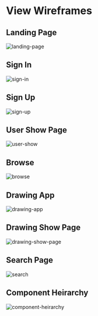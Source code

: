 # View Wireframes

## Landing Page
![landing-page]

## Sign In
![sign-in]

## Sign Up
![sign-up]

## User Show Page
![user-show]

## Browse
![browse]

## Drawing App
![drawing-app]

## Drawing Show Page
![drawing-show-page]

## Search Page
![search]

## Component Heirarchy
![component-heirarchy]

[landing-page]: ./wireframes/slpash_page.png
[sign-in]: ./wireframes/signin.png
[sign-up]: ./wireframes/signup.png
[user-show]: ./wireframes/user_show_page.png
[browse]: ./wireframes/browse.png
[drawing-app]: ./wireframes/drawing_app.png
[drawing-show-page]: ./wireframes/drawing_show_page.png
[search]: ./wireframes/search.png
[component-heirarchy]: ./wireframes/componenth.png
